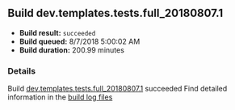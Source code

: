 ## Build dev.templates.tests.full_20180807.1
- **Build result:** `succeeded`
- **Build queued:** 8/7/2018 5:00:02 AM
- **Build duration:** 200.99 minutes
### Details
Build [dev.templates.tests.full_20180807.1](https://winappstudio.visualstudio.com/web/build.aspx?pcguid=a4ef43be-68ce-4195-a619-079b4d9834c2&builduri=vstfs%3a%2f%2f%2fBuild%2fBuild%2f26094) succeeded
Find detailed information in the [build log files](https://uwpctdiags.blob.core.windows.net/buildlogs/dev.templates.tests.full_20180807.1_logs.zip)

